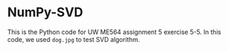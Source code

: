 # NumPy-SVD

This is the Python code for UW ME564 assignment 5 exercise 5-5. In this code, we used `dog.jpg` to test SVD algorithm.
